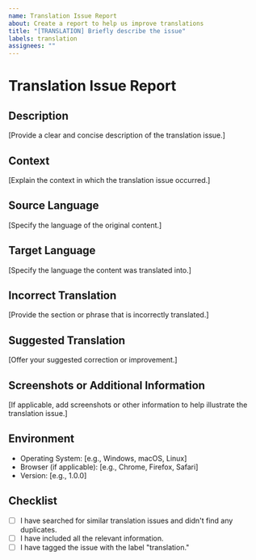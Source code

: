 ```yaml
---
name: Translation Issue Report
about: Create a report to help us improve translations
title: "[TRANSLATION] Briefly describe the issue"
labels: translation
assignees: ""
---
```


# Translation Issue Report

## Description

[Provide a clear and concise description of the translation issue.]

## Context

[Explain the context in which the translation issue occurred.]

## Source Language

[Specify the language of the original content.]

## Target Language

[Specify the language the content was translated into.]

## Incorrect Translation

[Provide the section or phrase that is incorrectly translated.]

## Suggested Translation

[Offer your suggested correction or improvement.]

## Screenshots or Additional Information

[If applicable, add screenshots or other information to help illustrate the translation issue.]

## Environment

- Operating System: [e.g., Windows, macOS, Linux]
- Browser (if applicable): [e.g., Chrome, Firefox, Safari]
- Version: [e.g., 1.0.0]

## Checklist

- [ ] I have searched for similar translation issues and didn't find any duplicates.
- [ ] I have included all the relevant information.
- [ ] I have tagged the issue with the label "translation."

<!-- Feel free to add any additional details or context that might be helpful in addressing the translation issue. -->
